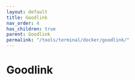 ```yaml
---
layout: default
title: Goodlink
nav_order: 4
has_children: true
parent: Goodlink
permalink: "/tools/terminal/docker/goodlink/"
---
```


# Goodlink
